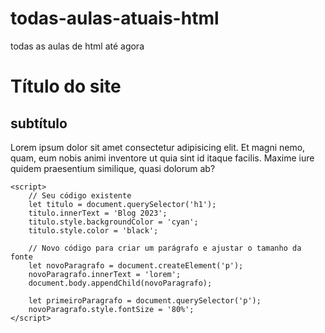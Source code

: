 # todas-aulas-atuais-html
todas as aulas de html até agora


<!DOCTYPE html>
<html lang="en">
<head>
    <meta charset="UTF-8">
    <meta name="viewport" content="width=device-width, initial-scale=1.0">
    <title>Document</title>
</head>
<body>
    <h1>Título do site</h1>
    <h2>subtítulo</h2>
    <p>Lorem ipsum dolor sit amet consectetur adipisicing elit. Et magni nemo, quam, eum nobis animi inventore ut quia sint id itaque facilis. Maxime iure quidem praesentium similique, quasi dolorum ab?</p>

    <script>
        // Seu código existente
        let titulo = document.querySelector('h1');
        titulo.innerText = 'Blog 2023';
        titulo.style.backgroundColor = 'cyan';
        titulo.style.color = 'black';

        // Novo código para criar um parágrafo e ajustar o tamanho da fonte
        let novoParagrafo = document.createElement('p');
        novoParagrafo.innerText = 'lorem';
        document.body.appendChild(novoParagrafo);

        let primeiroParagrafo = document.querySelector('p');
        novoParagrafo.style.fontSize = '80%';
    </script>
</body>
</html>
